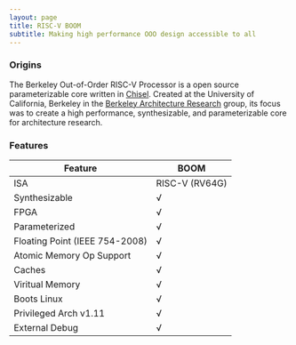 ```yaml
---
layout: page
title: RISC-V BOOM 
subtitle: Making high performance OOO design accessible to all
---
```

### Origins 

The Berkeley Out-of-Order RISC-V Processor is a open source parameterizable core written in [Chisel](https://chisel.eecs.berkeley.edu/).
Created at the University of California, Berkeley in the [Berkeley Architecture Research](https://bar.eecs.berkeley.edu/) group, its focus was to create a high 
performance, synthesizable, and parameterizable core for architecture research. 

### Features 

Feature | BOOM
--- | ---
ISA | RISC-V (RV64G)
Synthesizable |√
FPGA |√
Parameterized |√
Floating Point (IEEE 754-2008) |√
Atomic Memory Op Support |√
Caches |√
Viritual Memory |√
Boots Linux |√
Privileged Arch v1.11 |√
External Debug |√

